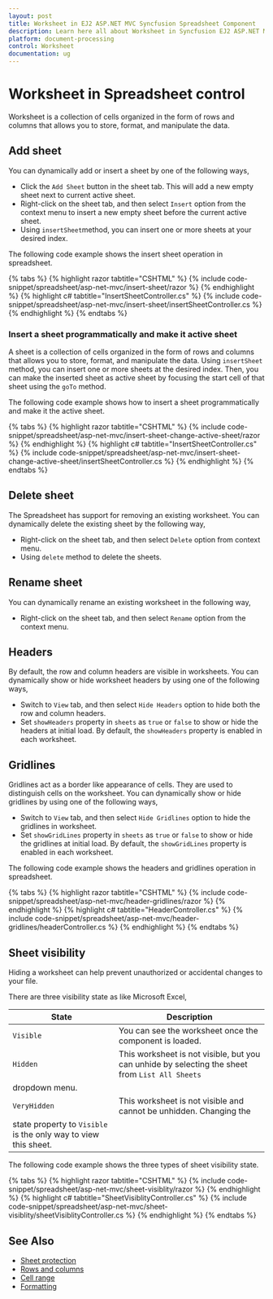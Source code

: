 ```yaml
---
layout: post
title: Worksheet in EJ2 ASP.NET MVC Syncfusion Spreadsheet Component
description: Learn here all about Worksheet in Syncfusion EJ2 ASP.NET MVC Spreadsheet component of Syncfusion Essential JS 2 and more.
platform: document-processing
control: Worksheet
documentation: ug
---
```



# Worksheet in Spreadsheet control

Worksheet is a collection of cells organized in the form of rows and columns that allows you to store, format, and manipulate the data.

## Add sheet

You can dynamically add or insert a sheet by one of the following ways,

* Click the `Add Sheet` button in the sheet tab. This will add a new empty sheet next to current active sheet.
* Right-click on the sheet tab, and then select `Insert` option from the context menu to insert a new empty sheet before the current active sheet.
* Using `insertSheet`method, you can insert one or more sheets at your desired index.

The following code example shows the insert sheet operation in spreadsheet.

{% tabs %}
{% highlight razor tabtitle="CSHTML" %}
{% include code-snippet/spreadsheet/asp-net-mvc/insert-sheet/razor %}
{% endhighlight %}
{% highlight c# tabtitle="InsertSheetController.cs" %}
{% include code-snippet/spreadsheet/asp-net-mvc/insert-sheet/insertSheetController.cs %}
{% endhighlight %}
{% endtabs %}

### Insert a sheet programmatically and make it active sheet

A sheet is a collection of cells organized in the form of rows and columns that allows you to store, format, and manipulate the data. Using `insertSheet` method, you can insert one or more sheets at the desired index. Then, you can make the inserted sheet as active sheet by focusing the start cell of that sheet using the `goTo` method.

The following code example shows how to insert a sheet programmatically and make it the active sheet.

{% tabs %}
{% highlight razor tabtitle="CSHTML" %}
{% include code-snippet/spreadsheet/asp-net-mvc/insert-sheet-change-active-sheet/razor %}
{% endhighlight %}
{% highlight c# tabtitle="InsertSheetController.cs" %}
{% include code-snippet/spreadsheet/asp-net-mvc/insert-sheet-change-active-sheet/insertSheetController.cs %}
{% endhighlight %}
{% endtabs %}


## Delete sheet

The Spreadsheet has support for removing an existing worksheet. You can dynamically delete the existing sheet by the following way,

* Right-click on the sheet tab, and then select `Delete` option from context menu.
* Using `delete` method to delete the sheets.

## Rename sheet

You can dynamically rename an existing worksheet in the following way,

* Right-click on the sheet tab, and then select `Rename` option from the context menu.

## Headers

By default, the row and column headers are visible in worksheets. You can dynamically show or hide worksheet headers by using one of the following ways,

* Switch to `View` tab, and then select `Hide Headers` option to hide both the row and column headers.
* Set `showHeaders` property in `sheets` as `true` or `false` to show or hide the headers at initial load. By default, the `showHeaders` property is enabled in each worksheet.

## Gridlines

Gridlines act as a border like appearance of cells. They are used to distinguish cells on the worksheet. You can dynamically show or hide gridlines by using one of the following ways,

* Switch to `View` tab, and then select `Hide Gridlines` option to hide the gridlines in worksheet.
* Set `showGridLines` property in `sheets` as `true` or `false` to show or hide the gridlines at initial load. By default, the `showGridLines` property is enabled in each worksheet.

The following code example shows the headers and gridlines operation in spreadsheet.

{% tabs %}
{% highlight razor tabtitle="CSHTML" %}
{% include code-snippet/spreadsheet/asp-net-mvc/header-gridlines/razor %}
{% endhighlight %}
{% highlight c# tabtitle="HeaderController.cs" %}
{% include code-snippet/spreadsheet/asp-net-mvc/header-gridlines/headerController.cs %}
{% endhighlight %}
{% endtabs %}

## Sheet visibility

Hiding a worksheet can help prevent unauthorized or accidental changes to your file.

There are three visibility state as like Microsoft Excel,

| State | Description |
|-------|---------|
| `Visible` | You can see the worksheet once the component is loaded. |
| `Hidden` | This worksheet is not visible, but you can unhide by selecting the sheet from `List All Sheets`
dropdown menu. |
| `VeryHidden` | This worksheet is not visible and cannot be unhidden. Changing the
state property to `Visible` is the only way to view this sheet. |

The following code example shows the three types of sheet visibility state.

{% tabs %}
{% highlight razor tabtitle="CSHTML" %}
{% include code-snippet/spreadsheet/asp-net-mvc/sheet-visiblity/razor %}
{% endhighlight %}
{% highlight c# tabtitle="SheetVisiblityController.cs" %}
{% include code-snippet/spreadsheet/asp-net-mvc/sheet-visiblity/sheetVisiblityController.cs %}
{% endhighlight %}
{% endtabs %}



## See Also

* [Sheet protection](./protect-sheet)
* [Rows and columns](./rows-and-columns)
* [Cell range](./cell-range)
* [Formatting](./formatting)
